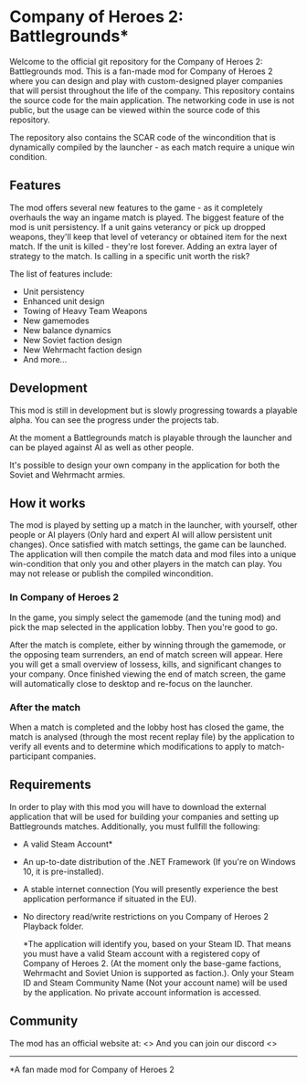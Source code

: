 # Company of Heroes 2: Battlegrounds*

Welcome to the official git repository for the Company of Heroes 2: Battlegrounds mod. This is a fan-made mod for Company of Heroes 2 where you can design and play with custom-designed player companies that will persist throughout the life of the company. This repository contains the source code for the main application. The networking code in use is not public, but the usage can be viewed within the source code of this repository.

The repository also contains the SCAR code of the wincondition that is dynamically compiled by the launcher - as each match require a unique win condition.

## Features

The mod offers several new features to the game - as it completely overhauls the way an ingame match is played. The biggest feature of the mod is unit persistency. If a unit gains veterancy or pick up dropped weapons, they'll keep that level of veterancy or obtained item for the next match. If the unit is killed - they're lost forever. Adding an extra layer of strategy to the match. Is calling in a specific unit worth the risk?

The list of features include:

* Unit persistency
* Enhanced unit design
* Towing of Heavy Team Weapons
* New gamemodes
* New balance dynamics
* New Soviet faction design
* New Wehrmacht faction design
* And more...

## Development

This mod is still in development but is slowly progressing towards a playable alpha. You can see the progress under the projects tab.

At the moment a Battlegrounds match is playable through the launcher and can be played against AI as well as other people.

It's possible to design your own company in the application for both the Soviet and Wehrmacht armies.

## How it works

The mod is played by setting up a match in the launcher, with yourself, other people or AI players (Only hard and expert AI will allow persistent unit changes).
Once satisfied with match settings, the game can be launched. The application will then compile the match data and mod files into a unique win-condition that
only you and other players in the match can play. You may not release or publish the compiled wincondition.

### In Company of Heroes 2

In the game, you simply select the gamemode (and the tuning mod) and pick the map selected in the application lobby. Then you're good to go.

After the match is complete, either by winning through the gamemode, or the opposing team surrenders, an end of match screen will appear. Here you
will get a small overview of lossess, kills, and significant changes to your company. Once finished viewing the end of match screen, the game will automatically close to
desktop and re-focus on the launcher.

### After the match

When a match is completed and the lobby host has closed the game, the match is analysed (through the most recent replay file) by the application to verify all events
and to determine which modifications to apply to match-participant companies.

## Requirements

In order to play with this mod you will have to download the external application that will be used for building your companies and setting up Battlegrounds matches.
Additionally, you must fullfill the following:

* A valid Steam Account*
* An up-to-date distribution of the .NET Framework (If you're on Windows 10, it is pre-installed).
* A stable internet connection (You will presently experience the best application performance if situated in the EU).
* No directory read/write restrictions on you Company of Heroes 2 Playback folder.

  *The application will identify you, based on your Steam ID. That means you must have a valid Steam account with a registered copy of Company of Heroes 2.
  (At the moment only the base-game factions, Wehrmacht and Soviet Union is supported as faction.). Only your Steam ID and Steam Community Name (Not your account name) will be
  used by the application. No private account information is accessed.

## Community

The mod has an official website at: <<Website Link>>
And you can join our discord <<Discord Link>>

---

*A fan made mod for Company of Heroes 2
